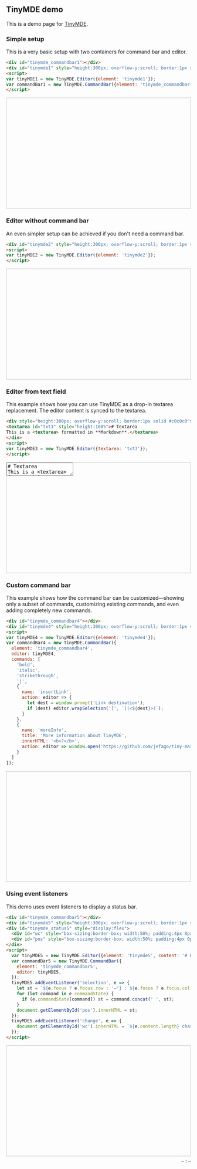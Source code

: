 ## TinyMDE demo
This is a demo page for [TinyMDE](https://github.com/jefago/tiny-markdown-editor/).

### Simple setup
This is a very basic setup with two containers for command bar and editor. 

```html
<div id="tinymde_commandbar1"></div>
<div id="tinymde1" style="height:300px; overflow-y:scroll; border:1px solid #c0c0c0"></div>
<script>
var tinyMDE1 = new TinyMDE.Editor({element: 'tinymde1'});
var commandBar1 = new TinyMDE.CommandBar({element: 'tinymde_commandbar1', editor: tinyMDE1});
</script>
```

<div id="tinymde_commandbar1"></div>
<div id="tinymde1" style="height:300px; overflow-y:scroll; border:1px solid #c0c0c0"></div>
<script>
var tinyMDE1 = new TinyMDE.Editor({element: 'tinymde1'});
var commandBar1 = new TinyMDE.CommandBar({element: 'tinymde_commandbar1', editor: tinyMDE1});
</script>

### Editor without command bar
An even simpler setup can be achieved if you don't need a command bar.

```html
<div id="tinymde2" style="height:300px; overflow-y:scroll; border:1px solid #c0c0c0"></div>
<script>
var tinyMDE2 = new TinyMDE.Editor({element: 'tinymde2'});
</script>
```

<div id="tinymde2" style="height:300px; overflow-y:scroll; border:1px solid #c0c0c0"></div>
<script>
var tinyMDE2 = new TinyMDE.Editor({element: 'tinymde2'});
</script>


### Editor from text field
This example shows how you can use TinyMDE as a drop-in textarea replacement. The editor content is synced to the textarea.

```html
<div style="height:300px; overflow-y:scroll; border:1px solid #c0c0c0">
<textarea id="txt3" style="height:100%"># Textarea
This is a <textarea> formatted in **Markdown**.</textarea>
</div>
<script>
var tinyMDE3 = new TinyMDE.Editor({textarea: 'txt3'});
</script>
```

<div style="height:300px; overflow-y:scroll; border:1px solid #c0c0c0">
<textarea id="txt3"># Textarea
This is a &lt;textarea&gt; formatted in **Markdown**.</textarea>
</div>
<script>
var tinyMDE3 = new TinyMDE.Editor({textarea: 'txt3'});
</script>


### Custom command bar
This example shows how the command bar can be customized—showing only a subset of commands, customizing existing commands, and even adding completely new commands. 

```html
<div id="tinymde_commandbar4"></div>
<div id="tinymde4" style="height:300px; overflow-y:scroll; border:1px solid #c0c0c0"></div>
<script>
var tinyMDE4 = new TinyMDE.Editor({element: 'tinymde4'});
var commandBar4 = new TinyMDE.CommandBar({
  element: 'tinymde_commandbar4', 
  editor: tinyMDE4,
  commands: [
    'bold',
    'italic',
    'strikethrough',
    '|',
    {
      name: 'insertLink', 
      action: editor => {
        let dest = window.prompt('Link destination'); 
        if (dest) editor.wrapSelection('[', `](<${dest}>)`);
      }
    },
    {
      name: 'moreInfo',
      title: 'More information about TinyMDE',
      innerHTML: '<b>?</b>',
      action: editor => window.open('https://github.com/jefago/tiny-markdown-editor', '_blank')
    }
  ]
});
```

<div id="tinymde_commandbar4"></div>
<div id="tinymde4" style="height:300px; overflow-y:scroll; border:1px solid #c0c0c0"></div>
<script>
var tinyMDE4 = new TinyMDE.Editor({element: 'tinymde4'});
var commandBar4 = new TinyMDE.CommandBar({
  element: 'tinymde_commandbar4', 
  editor: tinyMDE4,
  commands: [
    'bold',
    'italic',
    'strikethrough',
    '|',
    {
      name: 'insertLink', 
      action: editor => {
        let dest = window.prompt('Link destination'); 
        if (dest) editor.wrapSelection('[', `](<${dest}>)`);
      }
    },
    {
      name: 'moreInfo',
      title: 'More information about TinyMDE',
      innerHTML: '<b>?</b>',
      action: editor => window.open('https://github.com/jefago/tiny-markdown-editor', '_blank')
    }
  ]
});
</script>

### Using event listeners
This demo uses event listeners to display a status bar.

```html
<div id="tinymde_commandbar5"></div>
<div id="tinymde5" style="height:300px; overflow-y:scroll; border:1px solid #c0c0c0"></div>
<div id="tinymde_status5" style="display:flex">
  <div id="wc" style="box-sizing:border-box; width:50%; padding:4px 0px; text-align:left"></div>
  <div id="pos" style="box-sizing:border-box; width:50%; padding:4px 0px; text-align:right">– : –</div>
</div>
<script>
  var tinyMDE5 = new TinyMDE.Editor({element: 'tinymde5', content: '# Event listener demo\nThis is a demo for TinyMDE event listeners'});
  var commandBar5 = new TinyMDE.CommandBar({
    element: 'tinymde_commandbar5', 
    editor: tinyMDE5,
  });
  tinyMDE5.addEventListener('selection', e => { 
    let st = `${e.focus ? e.focus.row : '–'} : ${e.focus ? e.focus.col : '–'}`;
    for (let command in e.commandState) {
      if (e.commandState[command]) st = command.concat(' ', st);
    }
    document.getElementById('pos').innerHTML = st; 
  });
  tinyMDE5.addEventListener('change', e => { 
    document.getElementById('wc').innerHTML = `${e.content.length} characters, ${e.content.split(/\s+/).length} words`; 
  });
</script>
```

<div id="tinymde_commandbar5"></div>
<div id="tinymde5" style="height:300px; overflow-y:scroll; border:1px solid #c0c0c0"></div>
<div id="tinymde_status5" style="display:flex">
  <div id="wc" style="box-sizing:border-box; width:50%; padding:4px 0px; text-align:left"></div>
  <div id="pos" style="box-sizing:border-box; width:50%; padding:4px 0px; text-align:right">– : –</div>
</div>
<script>
  var tinyMDE5 = new TinyMDE.Editor({element: 'tinymde5', content: '# Event listener demo\nThis is a demo for TinyMDE event listeners'});
  var commandBar5 = new TinyMDE.CommandBar({
    element: 'tinymde_commandbar5', 
    editor: tinyMDE5,
  });
  tinyMDE5.addEventListener('selection', e => { 
    let st = `${e.focus ? e.focus.row : '–'} : ${e.focus ? e.focus.col : '–'}`;
    for (let command in e.commandState) {
      if (e.commandState[command]) st = command.concat(' ', st);
    }
    document.getElementById('pos').innerHTML = st; 
  });
  tinyMDE5.addEventListener('change', e => { 
    document.getElementById('wc').innerHTML = `${e.content.length} characters, ${e.content.split(/\s+/).length} words`; 
  });
</script>
